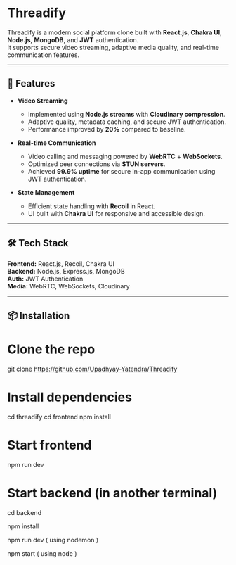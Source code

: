 # Threadify

Threadify is a modern social platform clone built with **React.js**, **Chakra UI**, **Node.js**, **MongoDB**, and **JWT** authentication.  
It supports secure video streaming, adaptive media quality, and real-time communication features.

---

## 🚀 Features

- **Video Streaming**  
  - Implemented using **Node.js streams** with **Cloudinary compression**.  
  - Adaptive quality, metadata caching, and secure JWT authentication.  
  - Performance improved by **20%** compared to baseline.

- **Real-time Communication**  
  - Video calling and messaging powered by **WebRTC** + **WebSockets**.  
  - Optimized peer connections via **STUN servers**.  
  - Achieved **99.9% uptime** for secure in-app communication using JWT authentication.

- **State Management**  
  - Efficient state handling with **Recoil** in React.  
  - UI built with **Chakra UI** for responsive and accessible design.

---

## 🛠 Tech Stack

**Frontend:** React.js, Recoil, Chakra UI  
**Backend:** Node.js, Express.js, MongoDB  
**Auth:** JWT Authentication  
**Media:** WebRTC, WebSockets, Cloudinary  

---

## 📦 Installation


# Clone the repo
git clone https://github.com/Upadhyay-Yatendra/Threadify

# Install dependencies
cd threadify
cd frontend 
npm install

# Start frontend
npm run dev

# Start backend (in another terminal)

cd backend

npm install

npm run dev ( using nodemon )

npm start ( using node )
